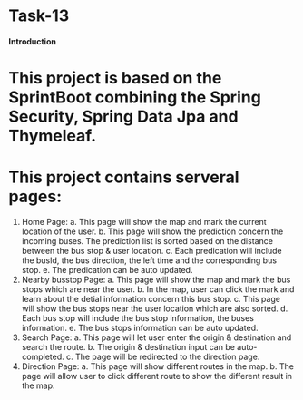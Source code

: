 # Task-13


#### Introduction

# This project is based on the SprintBoot combining the Spring Security, Spring Data Jpa and Thymeleaf.

# This project contains serveral pages:
1) Home Page: 
	a. This page will show the map and mark the current location of the user.
   	b. This page will show the prediction concern the incoming buses. The prediction list is sorted based on the distance between the bus stop & user location.
   	c. Each predication will include the busId, the bus direction, the left time and the corresponding bus stop.
   	e. The predication can be auto updated.  
2) Nearby busstop Page:
	a. This page will show the map and mark the bus stops which are near the user.
	b. In the map, user can click the mark and learn about the detial information concern this bus stop.
	c. This page will show the bus stops near the user location which are also sorted.
	d. Each bus stop will include the bus stop information, the buses information. 
	e. The bus stops information can be auto updated.  
3) Search Page:
	a. This page will let user enter the origin & destination and search the route.
	b. The origin & destination input can be auto-completed.
	c. The page will be redirected to the direction page.
4) Direction Page:
	a. This page will show different routes in the map.
	b. The page will allow user to click different route to show the different result in the map.
	





